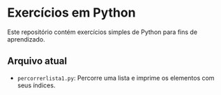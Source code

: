 # Exercícios em Python

Este repositório contém exercícios simples de Python para fins de aprendizado.

## Arquivo atual

- `percorrerlista1.py`: Percorre uma lista e imprime os elementos com seus índices.